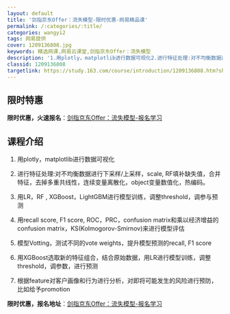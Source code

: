 ```yaml
---
layout: default
title: '剑指京东Offer：流失模型-限时优惠-网易精品课'
permalink: /:categories/:title/
categories: wangyi2
tags: 网易提供
cover: 1209136808.jpg
keywords: 精选网课,网易云课堂,剑指京东Offer：流失模型
description: '1.用plotly，matplotlib进行数据可视化2.进行特征处理:对不均衡数据进行下采样/上采样，scale,RF'
classid: 1209136808
targetlink: https://study.163.com/course/introduction/1209136808.htm?share=1&shareId=1025206652&utm_campaign=share&utm_medium=iphoneShare&utm_source=&utm_u=1025206652
---
```


## 限时特惠

**限时优惠，火速报名**：[剑指京东Offer：流失模型-报名学习](https://study.163.com/course/introduction/1209136808.htm?share=1&shareId=1025206652&utm_campaign=share&utm_medium=iphoneShare&utm_source=&utm_u=1025206652)

## 课程介绍

1. 用plotly，matplotlib进行数据可视化

2. 进行特征处理:对不均衡数据进行下采样/上采样，scale, RF填补缺失值，合并特征，去掉多重共线性，连续变量离散化，object变量数值化，热编码。

3. 用LR，RF , XGBoost，LightGBM进行模型训练，调整threshold，调参与预测

4. 用recall score, F1 score, ROC，PRC，confusion matrix和乘以经济增益的confusion matrix，KS(Kolmogorov-Smirnov)来进行模型评估

5. 模型Votting，测试不同的vote weights，提升模型预测的recall, F1 score

6. 用XGBoost选取新的特征组合，结合原始数据，用LR进行模型训练，调整threshold，调参数，进行预测

7. 根据feature对客户画像和行为进行分析，对即将可能发生的风险进行预防，比如给予promotion

**限时优惠，报名地址**：[剑指京东Offer：流失模型-报名学习](https://study.163.com/course/introduction/1209136808.htm?share=1&shareId=1025206652&utm_campaign=share&utm_medium=iphoneShare&utm_source=&utm_u=1025206652)


